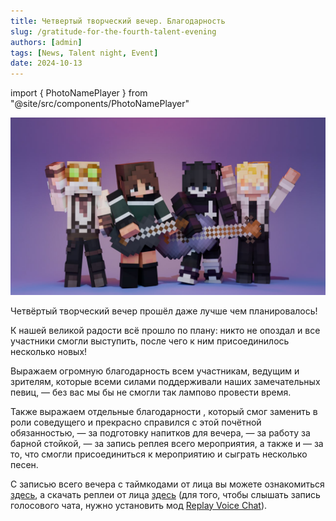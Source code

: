 ```yaml
---
title: Четвертый творческий вечер. Благодарность
slug: /gratitude-for-the-fourth-talent-evening
authors: [admin]
tags: [News, Talent night, Event]
date: 2024-10-13
---
```


import { PhotoNamePlayer } from "@site/src/components/PhotoNamePlayer"

![Участники Творческого Вечера 4](./img/uchastniki-tvorcheskogo-vechera-4.jpg)

Четвёртый творческий вечер прошёл даже лучше чем планировалось!

<!-- truncate -->

К нашей великой радости всё прошло по плану: никто не опоздал и все участники смогли выступить, после чего к ним присоединилось несколько новых!

Выражаем огромную благодарность всем участникам, ведущим и зрителям, которые всеми силами поддерживали наших замечательных певиц, — без вас мы бы не смогли так лампово провести время.

Также выражаем отдельные благодарности <PhotoNamePlayer nickname="Barbetone"/>, который смог заменить <PhotoNamePlayer nickname="lologit"/> в роли соведущего и прекрасно справился с этой почётной обязанностью, <PhotoNamePlayer nickname="mamochkaa"/> — за подготовку напитков для вечера, <PhotoNamePlayer nickname="Pedrilko"/> — за работу за барной стойкой, <PhotoNamePlayer nickname="OridSoji"/> — за запись реплея всего мероприятия, а также <PhotoNamePlayer nickname="Gohtar"/> и <PhotoNamePlayer nickname="genkaTOP"/> — за то, что смогли присоединиться к мероприятию и сыграть несколько песен.

С записью всего вечера с таймкодами от лица <PhotoNamePlayer nickname="Flammablelion"/> вы можете ознакомиться [здесь](https://www.youtube.com/watch?v=EAhte2PRHh4), а скачать реплеи от лица <PhotoNamePlayer nickname="OridSoji"/> [здесь](https://t.me/hardshardchat/1017017) (для того, чтобы слышать запись голосового чата, нужно установить мод [Replay Voice Chat](https://modrinth.com/mod/replay-voice-chat)).